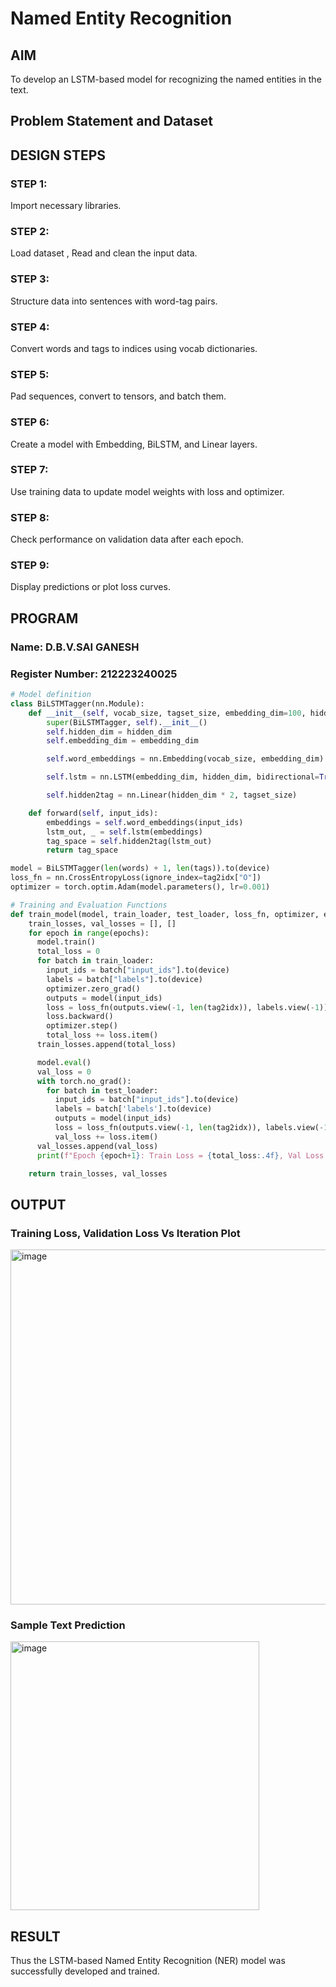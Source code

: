 # Named Entity Recognition

## AIM

To develop an LSTM-based model for recognizing the named entities in the text.

## Problem Statement and Dataset


## DESIGN STEPS

### STEP 1:

Import necessary libraries.

### STEP 2:
Load dataset , Read and clean the input data.

### STEP 3:
Structure data into sentences with word-tag pairs.

### STEP 4:
Convert words and tags to indices using vocab dictionaries.

### STEP 5:
Pad sequences, convert to tensors, and batch them.

### STEP 6:
Create a model with Embedding, BiLSTM, and Linear layers.

### STEP 7:
Use training data to update model weights with loss and optimizer.

### STEP 8:
Check performance on validation data after each epoch.

### STEP 9:
Display predictions or plot loss curves.



## PROGRAM
### Name: D.B.V.SAI GANESH
### Register Number: 212223240025
```python
# Model definition
class BiLSTMTagger(nn.Module):
    def __init__(self, vocab_size, tagset_size, embedding_dim=100, hidden_dim=256):
        super(BiLSTMTagger, self).__init__()
        self.hidden_dim = hidden_dim
        self.embedding_dim = embedding_dim

        self.word_embeddings = nn.Embedding(vocab_size, embedding_dim)

        self.lstm = nn.LSTM(embedding_dim, hidden_dim, bidirectional=True, batch_first=True)

        self.hidden2tag = nn.Linear(hidden_dim * 2, tagset_size)

    def forward(self, input_ids):
        embeddings = self.word_embeddings(input_ids)
        lstm_out, _ = self.lstm(embeddings)
        tag_space = self.hidden2tag(lstm_out)
        return tag_space

model = BiLSTMTagger(len(words) + 1, len(tags)).to(device)
loss_fn = nn.CrossEntropyLoss(ignore_index=tag2idx["O"])
optimizer = torch.optim.Adam(model.parameters(), lr=0.001)

# Training and Evaluation Functions
def train_model(model, train_loader, test_loader, loss_fn, optimizer, epochs=3):
    train_losses, val_losses = [], []
    for epoch in range(epochs):
      model.train()
      total_loss = 0
      for batch in train_loader:
        input_ids = batch["input_ids"].to(device)
        labels = batch["labels"].to(device)
        optimizer.zero_grad()
        outputs = model(input_ids)
        loss = loss_fn(outputs.view(-1, len(tag2idx)), labels.view(-1))
        loss.backward()
        optimizer.step()
        total_loss += loss.item()
      train_losses.append(total_loss)

      model.eval()
      val_loss = 0
      with torch.no_grad():
        for batch in test_loader:
          input_ids = batch["input_ids"].to(device)
          labels = batch['labels'].to(device)
          outputs = model(input_ids)
          loss = loss_fn(outputs.view(-1, len(tag2idx)), labels.view(-1))
          val_loss += loss.item()
      val_losses.append(val_loss)
      print(f"Epoch {epoch+1}: Train Loss = {total_loss:.4f}, Val Loss = {val_loss:.4f}")          

    return train_losses, val_losses

```
## OUTPUT

### Training Loss, Validation Loss Vs Iteration Plot

<img width="779" height="568" alt="image" src="https://github.com/user-attachments/assets/afb25a97-b2e0-4eb8-90e9-976772a863c4" />


### Sample Text Prediction
<img width="398" height="430" alt="image" src="https://github.com/user-attachments/assets/ec30cc70-b0fe-49ea-9cdf-7653e892572b" />


## RESULT

Thus the LSTM-based Named Entity Recognition (NER) model was successfully developed and trained.
